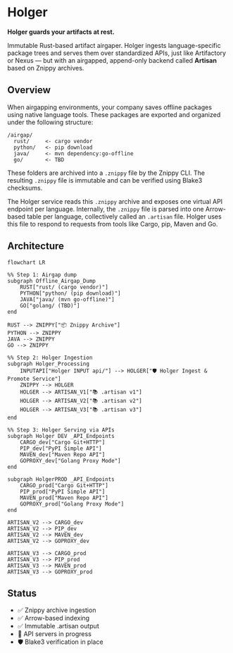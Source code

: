 # Holger

**Holger guards your artifacts at rest.**

Immutable Rust-based artifact airgaper. Holger ingests language-specific package trees and serves them over standardized APIs, just like Artifactory or Nexus — but with an airgapped, append-only backend called **Artisan** based on Znippy archives.

## Overview

When airgapping environments, your company saves offline packages using native language tools. These packages are exported and organized under the following structure:

```text
/airgap/
  rust/     <- cargo vendor
  python/   <- pip download
  java/     <- mvn dependency:go-offline
  go/       <- TBD
```

These folders are archived into a `.znippy` file by the Znippy CLI. The resulting `.znippy` file is immutable and can be verified using Blake3 checksums.

The Holger service reads this `.znippy` archive and exposes one virtual API endpoint per language. Internally, the `.znippy` file is parsed into one Arrow-based table per language, collectively called an `.artisan` file. Holger uses this file to respond to requests from tools like Cargo, pip, Maven and Go.

## Architecture

```mermaid
flowchart LR

%% Step 1: Airgap dump
subgraph Offline_Airgap_Dump
    RUST["rust/ (cargo vendor)"]
    PYTHON["python/ (pip download)"]
    JAVA["java/ (mvn go-offline)"]
    GO["golang/ (TBD)"]
end

RUST --> ZNIPPY["📦 Znippy Archive"]
PYTHON --> ZNIPPY
JAVA --> ZNIPPY
GO --> ZNIPPY

%% Step 2: Holger Ingestion
subgraph Holger_Processing
    INPUTAPI["Holger INPUT api/"] --> HOLGER["🛡 Holger Ingest & Promote Service"]
    ZNIPPY --> HOLGER
    HOLGER --> ARTISAN_V1["📚 .artisan v1"]
    HOLGER --> ARTISAN_V2["📚 .artisan v2"]
    HOLGER --> ARTISAN_V3["📚 .artisan v3"]
end

%% Step 3: Holger Serving via APIs
subgraph Holger DEV _API_Endpoints
    CARGO_dev["Cargo Git+HTTP"]
    PIP_dev["PyPI Simple API"]
    MAVEN_dev["Maven Repo API"]
    GOPROXY_dev["Golang Proxy Mode"]
end

subgraph HolgerPROD _API_Endpoints
    CARGO_prod["Cargo Git+HTTP"]
    PIP_prod["PyPI Simple API"]
    MAVEN_prod["Maven Repo API"]
    GOPROXY_prod["Golang Proxy Mode"]
end

ARTISAN_V2 --> CARGO_dev
ARTISAN_V2 --> PIP_dev
ARTISAN_V2 --> MAVEN_dev
ARTISAN_V2 --> GOPROXY_dev

ARTISAN_V3 --> CARGO_prod
ARTISAN_V3 --> PIP_prod
ARTISAN_V3 --> MAVEN_prod
ARTISAN_V3 --> GOPROXY_prod

```

## Status

- ✅ Znippy archive ingestion
- ✅ Arrow-based indexing
- ✅ Immutable .artisan output
- 🔧 API servers in progress
- 🛡 Blake3 verification in place

